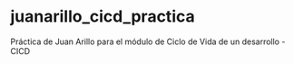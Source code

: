 # juanarillo_cicd_practica
Práctica de Juan Arillo para el módulo de Ciclo de Vida de un desarrollo - CICD
